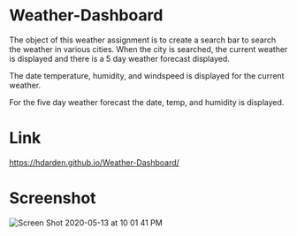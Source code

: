 # Weather-Dashboard

The object of this weather assignment is to create a search bar to search the weather in various cities. When the city is searched, the current weather is displayed and there is a 5 day weather forecast displayed. 


The date temperature, humidity, and windspeed is displayed for the current weather.

For the five day weather forecast the date, temp, and humidity is displayed.


# Link
https://hdarden.github.io/Weather-Dashboard/

# Screenshot
![Screen Shot 2020-05-13 at 10 01 41 PM](https://user-images.githubusercontent.com/63661120/81884525-23ea9380-9566-11ea-88cd-b2841bee95a7.png)
